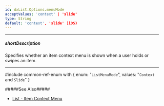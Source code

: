 ```yaml
---
id: dxList.Options.menuMode
acceptValues: 'context' | 'slide'
type: String
default: 'context', 'slide' (iOS)
---
```

---
##### shortDescription
Specifies whether an item context menu is shown when a user holds or swipes an item.

---
#include common-ref-enum with {
    enum: "`ListMenuMode`",
    values: "`Context` and `Slide`"
}

#####See Also#####
- [List - Item Context Menu](/concepts/05%20Widgets/List/40%20Item%20Context%20Menu.md '/Documentation/Guide/Widgets/List/Item_Context_Menu/')